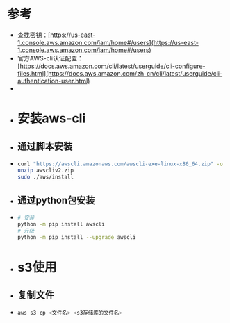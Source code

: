 # 参考
- 查找密钥：[https://us-east-1.console.aws.amazon.com/iam/home#/users](https://us-east-1.console.aws.amazon.com/iam/home#/users)
- 官方AWS-cli认证配置：[https://docs.aws.amazon.com/cli/latest/userguide/cli-configure-files.html](https://docs.aws.amazon.com/zh_cn/cli/latest/userguide/cli-authentication-user.html)
-
- # 安装aws-cli
- ## 通过脚本安装
- ``` bash
  curl "https://awscli.amazonaws.com/awscli-exe-linux-x86_64.zip" -o "awscliv2.zip"
  unzip awscliv2.zip
  sudo ./aws/install
  ```
- ## 通过python包安装
- ``` bash
  # 安装
  python -m pip install awscli
  # 升级
  python -m pip install --upgrade awscli
  
  ```
- # s3使用
- ## 复制文件
- ``` bash
  aws s3 cp <文件名> <s3存储库的文件名>
  ```